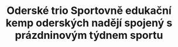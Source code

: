 ---
id: 9ad9f26e-1281-402f-8990-aa8ffb19d9cd
title: "Oderské trio Sportovně edukační kemp oderských nadějí spojený s prázdninovým týdnem sportu"
price: 10000
year: 2013
description: "Projekt navazuje na loňskou velmi úspěšnou spolupráci Oderského tria s nadačním fondem, díky které se uskutečnil skvělý tábor pro místní holky a kluky s mnoha vzácnými sportovními hosty (nejrůznějších odvětví i věkových skupin), kteří pro děti připravili besedy a vyprávěli o cestě za svými úspěchy."
kouskovani: false
locationName: undefined
position:
  lng: 17.8295979982206
  lat: 49.66157621740873
---